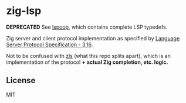 # zig-lsp

**DEPRECATED** See [lspoop](https://github.com/zigtools/lspoop), which contains complete LSP typedefs.

Zig server and client protocol implementation as specified by [Language Server Protocol Specification - 3.16](https://microsoft.github.io/language-server-protocol/specifications/specification-3-16/).

Not to be confused with [zls](https://github.com/zigtools/zls) (what this repo splits apart), which is an implementation of the protocol **+ actual Zig completion, etc. logic.**

## License

MIT
